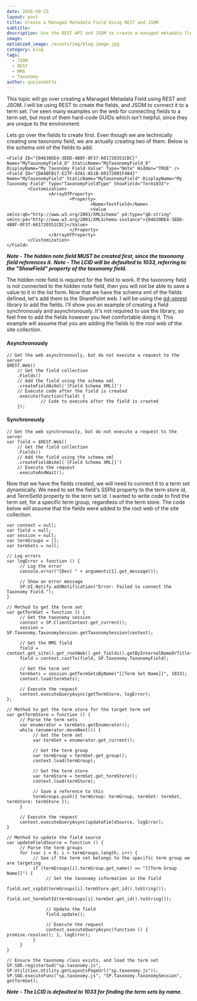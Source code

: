 ```yaml
---
date: 2016-09-23
layout: post
title: Create a Managed Metadata Field Using REST and JSOM
subtitle:
description: Use the REST API and JSOM to create a managed metadata field.
image:
optimized_image: /assets/img/blog-image.jpg
category: blog
tags:
  - JSOM
  - REST
  - MMS
  - Taxonomy
author: gunjandatta
---
```


This topic will go over creating a Managed Metadata Field using REST and JSOM. I will be using REST to create the fields, and JSOM to connect it to a term set. I've seen many examples on the web for connecting fields to a term set, but most of them hard-code GUIDs which isn't helpful, since they are unique to the environment.

Lets go over the fields to create first. Even though we are technically creating one taxonomy field, we are actually creating two of them. Below is the schema xml of the fields to add.

```
<Field ID="{04630DE4-3EDD-4B8F-8F37-601720351CDC}" Name="MyTaxonomyField_0" StaticName="MyTaxonomyField_0" DisplayName="My Taxonomy Field Value" Type="Note" Hidden="TRUE" />
<Field ID="{DA4BFB17-E27F-43A1-A51B-60172001F484}" Name="MyTaxonomyField" StaticName="MyTaxonomyField" DisplayName="My Taxonomy Field" Type="TaxonomyFieldType" ShowField="Term1033">
        <Customization>
                <ArrayOfProperty>
                        <Property>
                                <Name>TextField</Name>
                                <Value xmlns:q6="http://www.w3.org/2001/XMLSchema" p4:type="q6:string" xmlns:p4="http://www.w3.org/2001/XMLSchema-instance">{04630DE4-3EDD-4B8F-8F37-601720351CDC}</Value>
                        </Property>
                </ArrayOfProperty>
        </Customization>
</Field>

```

**_Note - The hidden note field MUST be created first, since the taxonomy field references it._** **_Note - The LCID will be defaulted to 1033, referring to the "ShowField" property of the taxonomy field._**

The hidden note field is required for the field to work. If the taxonomy field is not connected to the hidden note field, then you will not be able to save a value to it in the list form. Now that we have the schema xml of the fields defined, let's add them to the SharePoint web. I will be using the [gd-sprest](https://gunjandatta.github.io/sprest) library to add the fields. I'll show you an example of creating a field synchronously and asynchronously. It's not required to use the library, so feel free to add the fields however you feel comfortable doing it. This example will assume that you are adding the fields to the root web of the site collection.

#### Asynchronously

```
// Get the web asynchronously, but do not execute a request to the server
$REST.Web()
    // Get the field collection
    .Fields()
    // Add the field using the schema xml
    .createFieldAsXml('[Field Schema XML]]')
    // Execute code after the field is created
    .execute(function(field) {
             // Code to execute after the field is created
    });

```

#### Synchronously

```
// Get the web synchronously, but do not execute a request to the server
var field = $REST.Web()
    // Get the field collection
    .Fields()
    // Add the field using the schema xml
    .createFieldAsXml('[Field Schema XML]]')
    // Execute the request
    .executeAndWait();

```

Now that we have the fields created, we will need to connect it to a term set dynamically. We need to set the field's SSPId property to the term store id, and TermSetId property to the term set id. I wanted to write code to find the term set, for a specific term group, regardless of the term store. The code below will assume that the fields were added to the root web of the site collection.

```
var context = null;
var field = null;
var session = null;
var termGroups = [];
var termSets = null;

// Log errors
var logError = function () {
     // Log the error
     console.error("[Dev] " + arguments[1].get_message());

     // Show an error message
     SP.UI.Notify.addNotification("Error: Failed to connect the Taxonomy Field.");
}

// Method to get the term set
var getTermSet = function () {
     // Get the taxonomy session
     context = SP.ClientContext.get_current();
     session = SP.Taxonomy.TaxonomySession.getTaxonomySession(context);

     // Get the MMS field
     field = context.get_site().get_rootWeb().get_fields().getByInternalNameOrTitle("MyTaxonomyField");
     field = context.castTo(field, SP.Taxonomy.TaxonomyField);

     // Get the term set
     termSets = session.getTermSetsByName("[[Term Set Name]]", 1033);
     context.load(termSets);

     // Execute the request
     context.executeQueryAsync(getTermStore, logError);
};

// Method to get the term store for the target term set
var getTermStore = function () {
     // Parse the term sets
     var enumerator = termSets.getEnumerator();
     while (enumerator.moveNext()) {
          // Get the term set
          var termSet = enumerator.get_current();

          // Get the term group
          var termGroup = termSet.get_group();
          context.load(termGroup);

          // Get the term store
          var termStore = termSet.get_termStore();
          context.load(termStore);

          // Save a reference to this
          termGroups.push({ termGroup: termGroup, termSet: termSet, termStore: termStore });
     }

     // Execute the request
     context.executeQueryAsync(updateFieldSource, logError);
}

// Method to update the field source
var updateFieldSource = function () {
     // Parse the term groups
     for (var i = 0; i < termGroups.length; i++) {
          // See if the term set belongs to the specific term group we are targeting
          if (termGroups[i].termGroup.get_name() == "[[Term Group Name]]") {
               // Set the taxonomy information in the field
               field.set_sspId(termGroups[i].termStore.get_id().toString());
               field.set_termSetId(termGroups[i].termSet.get_id().toString());

               // Update the field
               field.update();

               // Execute the request
               context.executeQueryAsync(function () { promise.resolve(); }, logError);
          }
     }
}

// Ensure the taxonomy class exists, and load the term set
SP.SOD.registerSod("sp.taxonomy.js", SP.Utilities.Utility.getLayoutsPageUrl("sp.taxonomy.js"));
SP.SOD.executeFunc("sp.taxonomy.js", "SP.Taxonomy.TaxonomySession", getTermSet);

```

**_Note - The LCID is defaulted to 1033 for finding the term sets by name._**
